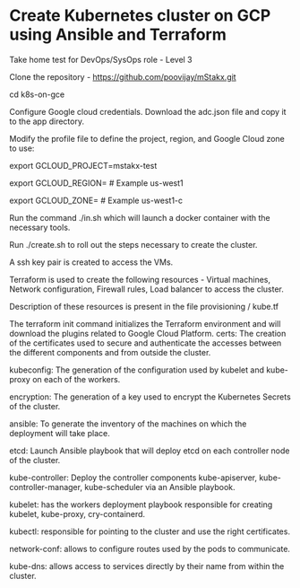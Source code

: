 # Create Kubernetes cluster on GCP using Ansible and Terraform
Take home test for DevOps/SysOps role - Level 3


Clone the repository - https://github.com/poovijay/mStakx.git

cd k8s-on-gce


Configure Google cloud credentials. Download the adc.json file and copy it to the app directory.



Modify the profile file to define the project, region, and Google Cloud zone to use:

export GCLOUD_PROJECT=mstakx-test

export GCLOUD_REGION= # Example us-west1

export GCLOUD_ZONE= # Example us-west1-c




Run the command ./in.sh which will launch a docker container with the necessary tools.


Run ./create.sh to roll out the steps necessary to create the cluster.


A ssh key pair is created to access the VMs.


Terraform is used to create the following resources - Virtual machines, Network configuration, Firewall rules, Load balancer to access the cluster.


Description of these resources is present in the file provisioning / kube.tf


The terraform init command initializes the Terraform environment and will download the plugins related to Google Cloud Platform.
certs: The creation of the certificates used to secure and authenticate the accesses between the different components and from outside the cluster.


kubeconfig: The generation of the configuration used by kubelet and kube-proxy on each of the workers.


encryption:  The generation of a key used to encrypt the Kubernetes Secrets of the cluster.


ansible: To generate the inventory of the machines on which the deployment will take place.


etcd: Launch Ansible playbook that will deploy etcd on each controller node of the cluster.


kube-controller: Deploy the controller components kube-apiserver, kube-controller-manager, kube-scheduler via an Ansible playbook.


kubelet: has the workers deployment playbook responsible for creating kubelet, kube-proxy, cry-containerd.


kubectl: responsible for pointing to the cluster and use the right certificates.


network-conf: allows to configure routes used by the pods to communicate.


kube-dns: allows access to services directly by their name from within the cluster.

